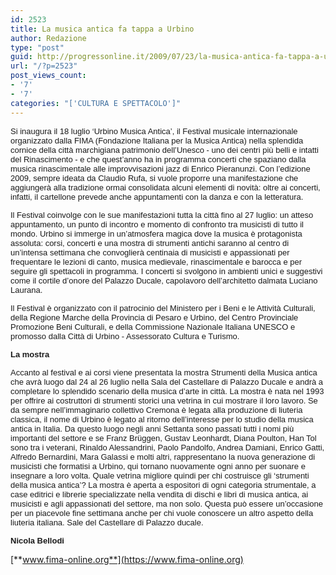 ```yaml
---
id: 2523
title: La musica antica fa tappa a Urbino
author: Redazione
type: "post"
guid: http://progressonline.it/2009/07/23/la-musica-antica-fa-tappa-a-urbino/
url: "/?p=2523"
post_views_count:
- '7'
- '7'
categories: "['CULTURA E SPETTACOLO']"
---
```


<font face="Tahoma, sans-serif"><font size="2">Si inaugura il 18 luglio ‘Urbino Musica Antica’, il Festival musicale internazionale organizzato dalla FIMA (Fondazione Italiana per la Musica Antica) nella splendida cornice della città marchigiana patrimonio dell’Unesco - uno dei centri più belli e intatti del Rinascimento - e che quest’anno ha in programma concerti che spaziano dalla musica rinascimentale alle improvvisazioni jazz di Enrico Pieranunzi. Con l’edizione 2009, sempre ideata da Claudio Rufa, si vuole proporre una manifestazione che aggiungerà alla tradizione ormai consolidata alcuni elementi di novità: oltre ai concerti, infatti, il cartellone prevede anche appuntamenti con la danza e con la letteratura. </font></font>

<font face="Tahoma, sans-serif"><font size="2">Il Festival coinvolge con le sue manifestazioni tutta la città fino al 27 luglio: un atteso appuntamento, un punto di incontro e momento di confronto tra musicisti di tutto il mondo. Urbino si immerge in un’atmosfera magica dove la musica è protagonista assoluta: corsi, concerti e una mostra di strumenti antichi saranno al centro di un’intensa settimana che convoglierà centinaia di musicisti e appassionati per frequentare le lezioni di canto, musica medievale, rinascimentale e barocca e per seguire gli spettacoli in programma. I concerti si svolgono in ambienti unici e suggestivi come il cortile d’onore del Palazzo Ducale, capolavoro dell’architetto dalmata Luciano Laurana. </font></font>

<font face="Tahoma, sans-serif"><font size="2">Il Festival è organizzato con il patrocinio del Ministero per i Beni e le Attività Culturali, della Regione Marche della Provincia di Pesaro e Urbino, del Centro Provinciale Promozione Beni Culturali, e della Commissione Nazionale Italiana UNESCO e promosso dalla Città di Urbino - Assessorato Cultura e Turismo. </font></font>

<font face="Tahoma, sans-serif"><font size="2">**La mostra**</font></font>

<font face="Tahoma, sans-serif"><font size="2">Accanto al festival e ai corsi viene presentata la mostra Strumenti della Musica antica che avrà luogo dal 24 al 26 luglio nella Sala del Castellare di Palazzo Ducale e andrà a completare lo splendido scenario della musica d’arte in città. La mostra è nata nel 1993 per offrire ai costruttori di strumenti storici una vetrina in cui mostrare il loro lavoro. Se da sempre nell’immaginario collettivo Cremona è legata alla produzione di liuteria classica, il nome di Urbino è legato al ritorno dell’interesse per lo studio della musica antica in Italia. Da questo luogo negli anni Settanta sono passati tutti i nomi più importanti del settore e se Franz Brüggen, Gustav Leonhardt, Diana Poulton, Han Tol sono tra i veterani, Rinaldo Alessandrini, Paolo Pandolfo, Andrea Damiani, Enrico Gatti, Alfredo Bernardini, Mara Galassi e molti altri, rappresentano la nuova generazione di musicisti che formatisi a Urbino, qui tornano nuovamente ogni anno per suonare e insegnare a loro volta. Quale vetrina migliore quindi per chi costruisce gli ‘strumenti della musica antica’? La mostra è aperta a espositori di ogni categoria strumentale, a case editrici e librerie specializzate nella vendita di dischi e libri di musica antica, ai musicisti e agli appassionati del settore, ma non solo. Questa può essere un’occasione per un piacevole fine settimana anche per chi vuole conoscere un altro aspetto della liuteria italiana. Sale del Castellare di Palazzo ducale.</font></font>

<font face="Tahoma, sans-serif"><font size="2">**Nicola Bellodi**</font></font>

[**www.fima-online.org**](https://www.fima-online.org)